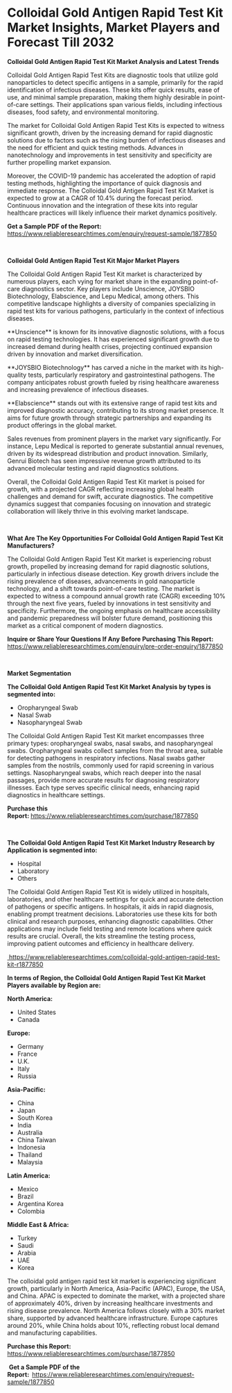 <p><h1>Colloidal Gold Antigen Rapid Test Kit Market Insights, Market Players and Forecast Till 2032</h1></p><p><strong>Colloidal Gold Antigen Rapid Test Kit Market Analysis and Latest Trends</strong></p>
<p><p>Colloidal Gold Antigen Rapid Test Kits are diagnostic tools that utilize gold nanoparticles to detect specific antigens in a sample, primarily for the rapid identification of infectious diseases. These kits offer quick results, ease of use, and minimal sample preparation, making them highly desirable in point-of-care settings. Their applications span various fields, including infectious diseases, food safety, and environmental monitoring.</p><p>The market for Colloidal Gold Antigen Rapid Test Kits is expected to witness significant growth, driven by the increasing demand for rapid diagnostic solutions due to factors such as the rising burden of infectious diseases and the need for efficient and quick testing methods. Advances in nanotechnology and improvements in test sensitivity and specificity are further propelling market expansion. </p><p>Moreover, the COVID-19 pandemic has accelerated the adoption of rapid testing methods, highlighting the importance of quick diagnosis and immediate response. The Colloidal Gold Antigen Rapid Test Kit Market is expected to grow at a CAGR of 10.4% during the forecast period. Continuous innovation and the integration of these kits into regular healthcare practices will likely influence their market dynamics positively.</p></p>
<p><strong>Get a Sample PDF of the Report:&nbsp;</strong> <a href="https://www.reliableresearchtimes.com/enquiry/request-sample/1877850?utm_campaign=3298&utm_medium=2&utm_source=Github&utm_content=ia&utm_term=14042025&utm_id=colloidal-gold-antigen-rapid-test-kit">https://www.reliableresearchtimes.com/enquiry/request-sample/1877850</a></p>
<p>&nbsp;</p>
<p><strong>Colloidal Gold Antigen Rapid Test Kit Major Market Players</strong></p>
<p><p>The Colloidal Gold Antigen Rapid Test Kit market is characterized by numerous players, each vying for market share in the expanding point-of-care diagnostics sector. Key players include Unscience, JOYSBIO Biotechnology, Elabscience, and Lepu Medical, among others. This competitive landscape highlights a diversity of companies specializing in rapid test kits for various pathogens, particularly in the context of infectious diseases.</p><p>**Unscience** is known for its innovative diagnostic solutions, with a focus on rapid testing technologies. It has experienced significant growth due to increased demand during health crises, projecting continued expansion driven by innovation and market diversification.</p><p>**JOYSBIO Biotechnology** has carved a niche in the market with its high-quality tests, particularly respiratory and gastrointestinal pathogens. The company anticipates robust growth fueled by rising healthcare awareness and increasing prevalence of infectious diseases.</p><p>**Elabscience** stands out with its extensive range of rapid test kits and improved diagnostic accuracy, contributing to its strong market presence. It aims for future growth through strategic partnerships and expanding its product offerings in the global market.</p><p>Sales revenues from prominent players in the market vary significantly. For instance, Lepu Medical is reported to generate substantial annual revenues, driven by its widespread distribution and product innovation. Similarly, Genrui Biotech has seen impressive revenue growth attributed to its advanced molecular testing and rapid diagnostics solutions.</p><p>Overall, the Colloidal Gold Antigen Rapid Test Kit market is poised for growth, with a projected CAGR reflecting increasing global health challenges and demand for swift, accurate diagnostics. The competitive dynamics suggest that companies focusing on innovation and strategic collaboration will likely thrive in this evolving market landscape.</p></p>
<p>&nbsp;</p>
<p><strong>What Are The Key Opportunities For Colloidal Gold Antigen Rapid Test Kit Manufacturers?</strong></p>
<p><p>The Colloidal Gold Antigen Rapid Test Kit market is experiencing robust growth, propelled by increasing demand for rapid diagnostic solutions, particularly in infectious disease detection. Key growth drivers include the rising prevalence of diseases, advancements in gold nanoparticle technology, and a shift towards point-of-care testing. The market is expected to witness a compound annual growth rate (CAGR) exceeding 10% through the next five years, fueled by innovations in test sensitivity and specificity. Furthermore, the ongoing emphasis on healthcare accessibility and pandemic preparedness will bolster future demand, positioning this market as a critical component of modern diagnostics.</p></p>
<p><strong>Inquire or Share Your Questions If Any Before Purchasing This Report:</strong> <a href="https://www.reliableresearchtimes.com/enquiry/pre-order-enquiry/1877850?utm_campaign=3298&utm_medium=2&utm_source=Github&utm_content=ia&utm_term=14042025&utm_id=colloidal-gold-antigen-rapid-test-kit">https://www.reliableresearchtimes.com/enquiry/pre-order-enquiry/1877850</a></p>
<p>&nbsp;</p>
<p><strong>Market Segmentation</strong></p>
<p><strong>The Colloidal Gold Antigen Rapid Test Kit Market Analysis by types is segmented into:</strong></p>
<p><ul><li>Oropharyngeal Swab</li><li>Nasal Swab</li><li>Nasopharyngeal Swab</li></ul></p>
<p><p>The Colloidal Gold Antigen Rapid Test Kit market encompasses three primary types: oropharyngeal swabs, nasal swabs, and nasopharyngeal swabs. Oropharyngeal swabs collect samples from the throat area, suitable for detecting pathogens in respiratory infections. Nasal swabs gather samples from the nostrils, commonly used for rapid screening in various settings. Nasopharyngeal swabs, which reach deeper into the nasal passages, provide more accurate results for diagnosing respiratory illnesses. Each type serves specific clinical needs, enhancing rapid diagnostics in healthcare settings.</p></p>
<p><strong>Purchase this Report:&nbsp;</strong><a href="https://www.reliableresearchtimes.com/purchase/1877850?utm_campaign=3298&utm_medium=2&utm_source=Github&utm_content=ia&utm_term=14042025&utm_id=colloidal-gold-antigen-rapid-test-kit">https://www.reliableresearchtimes.com/purchase/1877850</a></p>
<p>&nbsp;</p>
<p><strong>The Colloidal Gold Antigen Rapid Test Kit Market Industry Research by Application is segmented into:</strong></p>
<p><ul><li>Hospital</li><li>Laboratory</li><li>Others</li></ul></p>
<p><p>The Colloidal Gold Antigen Rapid Test Kit is widely utilized in hospitals, laboratories, and other healthcare settings for quick and accurate detection of pathogens or specific antigens. In hospitals, it aids in rapid diagnosis, enabling prompt treatment decisions. Laboratories use these kits for both clinical and research purposes, enhancing diagnostic capabilities. Other applications may include field testing and remote locations where quick results are crucial. Overall, the kits streamline the testing process, improving patient outcomes and efficiency in healthcare delivery.</p></p>
<p><a href="https://www.reliableresearchtimes.com/colloidal-gold-antigen-rapid-test-kit-r1877850?utm_campaign=3298&utm_medium=2&utm_source=Github&utm_content=ia&utm_term=14042025&utm_id=colloidal-gold-antigen-rapid-test-kit">&nbsp;https://www.reliableresearchtimes.com/colloidal-gold-antigen-rapid-test-kit-r1877850</a></p>
<p><strong>In terms of Region, the Colloidal Gold Antigen Rapid Test Kit Market Players available by Region are:</strong></p>
<p>
    <p> <strong> North America: </strong>
        <ul>
            <li>United States</li>
            <li>Canada</li>
        </ul>
        </p> 
    <p> <strong> Europe: </strong>
        <ul>
            <li>Germany</li>
            <li>France</li>
            <li>U.K.</li>
            <li>Italy</li>
            <li>Russia</li>
        </ul>
        </p> 
    <p> <strong> Asia-Pacific: </strong>
        <ul>
            <li>China</li>
            <li>Japan</li>
            <li>South Korea</li>
            <li>India</li>
            <li>Australia</li>
            <li>China Taiwan</li>
            <li>Indonesia</li>
            <li>Thailand</li>
            <li>Malaysia</li>
        </ul>
        </p> 
    <p> <strong> Latin America: </strong>
        <ul>
            <li>Mexico</li>
            <li>Brazil</li>
            <li>Argentina Korea</li>
            <li>Colombia</li>
        </ul>
        </p> 
    <p> <strong> Middle East & Africa: </strong>
        <ul>
            <li>Turkey</li>
            <li>Saudi</li>
            <li>Arabia</li>
            <li>UAE</li>
            <li>Korea</li>
        </ul>
    </p>
    </p>
<p><p>The colloidal gold antigen rapid test kit market is experiencing significant growth, particularly in North America, Asia-Pacific (APAC), Europe, the USA, and China. APAC is expected to dominate the market, with a projected share of approximately 40%, driven by increasing healthcare investments and rising disease prevalence. North America follows closely with a 30% market share, supported by advanced healthcare infrastructure. Europe captures around 20%, while China holds about 10%, reflecting robust local demand and manufacturing capabilities.</p></p>
<p><strong>Purchase this Report: </strong><a href="https://www.reliableresearchtimes.com/purchase/1877850?utm_campaign=3298&utm_medium=2&utm_source=Github&utm_content=ia&utm_term=14042025&utm_id=colloidal-gold-antigen-rapid-test-kit">https://www.reliableresearchtimes.com/purchase/1877850</a></p>
<p>&nbsp;<strong>Get a Sample PDF of the Report:&nbsp;&nbsp;</strong><a href="https://www.reliableresearchtimes.com/enquiry/request-sample/1877850?utm_campaign=3298&utm_medium=2&utm_source=Github&utm_content=ia&utm_term=14042025&utm_id=colloidal-gold-antigen-rapid-test-kit">https://www.reliableresearchtimes.com/enquiry/request-sample/1877850</a></p>
<p><strong></strong></p>
<p><p></p><p></p><p></p></p>